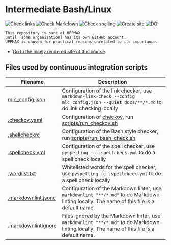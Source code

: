 # Intermediate Bash/Linux

<!-- markdownlint-disable MD013 --><!-- Badges cannot be split up over lines, hence will break 80 characters per line -->

[![Check links](https://github.com/UPPMAX/linux-command-line-201/actions/workflows/check_links.yaml/badge.svg?branch=main)](https://github.com/UPPMAX/linux-command-line-201/actions/workflows/check_links.yaml)
[![Check Markdown](https://github.com/UPPMAX/linux-command-line-201/actions/workflows/check_markdown.yaml/badge.svg?branch=main)](https://github.com/UPPMAX/linux-command-line-201/actions/workflows/check_markdown.yaml)
[![Check spelling](https://github.com/UPPMAX/linux-command-line-201/actions/workflows/check_spelling.yaml/badge.svg?branch=main)](https://github.com/UPPMAX/linux-command-line-201/actions/workflows/check_spelling.yaml)
[![Create site](https://github.com/UPPMAX/linux-command-line-201/actions/workflows/create_website.yaml/badge.svg?branch=main)](https://github.com/UPPMAX/linux-command-line-201/actions/workflows/create_website.yaml)
[![DOI](https://zenodo.org/badge/887694497.svg)](https://doi.org/10.5281/zenodo.15551066)

<!-- markdownlint-enable MD013 -->

```text
This repository is part of UPPMAX
until [some organisation] has its own GitHub account.
UPPMAX is chosen for practical reasons unrelated to its importance.
```

- [Go to the nicely rendered site of this course](https://uppmax.github.io/linux-command-line-201)

## Files used by continuous integration scripts

<!-- markdownlint-disable MD013 --><!-- Tables cannot be split up over lines, hence will break 80 characters per line -->

| Filename                                   | Description                                                                                                                                 |
| ------------------------------------------ | ------------------------------------------------------------------------------------------------------------------------------------------- |
| [mlc_config.json](mlc_config.json)         | Configuration of the link checker, use `markdown-link-check --config mlc_config.json --quiet docs/**/*.md` to do link checking locally      |
| [.checkov.yaml](.checkov.yaml)             | Configuration of [checkov](https://www.checkov.io/), run [scripts/run_checkov.sh](scripts/run_checkov.sh)                                   |
| [.shellcheckrc](.shellcheckrc)             | Configuration of the Bash style checker, run [scripts/run_bash_check.sh](scripts/run_bash_check.sh)                                         |
| [.spellcheck.yml](.spellcheck.yml)         | Configuration of the spell checker, use `pyspelling -c .spellcheck.yml` to do a spell check locally                                         |
| [.wordlist.txt](.wordlist.txt)             | Whitelisted words for the spell checker, use `pyspelling -c .spellcheck.yml` to do a spell check locally                                    |
| [.markdownlint.jsonc](.markdownlint.jsonc) | Configuration of the Markdown linter, use `markdownlint "**/*.md"` to do Markdown linting locally. The name of this file is a default name. |
| [.markdownlintignore](.markdownlintignore) | Files ignored by the Markdown linter, use `markdownlint "**/*.md"` to do Markdown linting locally. The name of this file is a default name. |

<!-- markdownlint-enable MD013 -->
